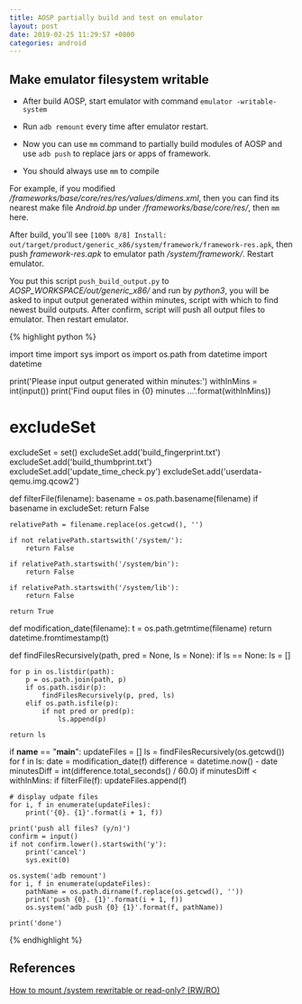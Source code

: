```yaml
---
title: AOSP partially build and test on emulator
layout: post
date: 2019-02-25 11:29:57 +0800
categories: android
---
```


## Make emulator filesystem writable

- After build AOSP, start emulator with command `emulator -writable-system`

- Run `adb remount` every time after emulator restart.

- Now you can use `mm` command to partially build modules of AOSP and use `adb push` to replace jars or apps of framework.

- You should always use `mm` to compile

For example, if you modified _/frameworks/base/core/res/res/values/dimens.xml_, then you can find its nearest make file _Android.bp_ under _/frameworks/base/core/res/_, then `mm` here.

After build, you'll see `[100% 8/8] Install: out/target/product/generic_x86/system/framework/framework-res.apk`, then push _framework-res.apk_ to emulator path _/system/framework/_. Restart emulator.

You put this script `push_build_output.py` to _AOSP_WORKSPACE/out/generic_x86/_ and run by _python3_, you will be asked to input output generated within minutes, script with which to find newest build outputs. After confirm, script will push all output files to emulator. Then restart emulator.

{% highlight python %}

import time
import sys
import os
import os.path
from datetime import datetime

print('Please input output generated within minutes:')
withInMins = int(input())
print('Find ouput files in {0} minutes ...'.format(withInMins))

# excludeSet
excludeSet = set()
excludeSet.add('build_fingerprint.txt')
excludeSet.add('build_thumbprint.txt')
excludeSet.add('update_time_check.py')
excludeSet.add('userdata-qemu.img.qcow2')

def filterFile(filename):
    basename = os.path.basename(filename)
    if basename in excludeSet:
        return False

    relativePath = filename.replace(os.getcwd(), '')

    if not relativePath.startswith('/system/'):
        return False

    if relativePath.startswith('/system/bin'):
        return False

    if relativePath.startswith('/system/lib'):
        return False

    return True

def modification_date(filename):
    t = os.path.getmtime(filename)
    return datetime.fromtimestamp(t)

def findFilesRecursively(path, pred = None, ls = None):
    if ls == None:
        ls = []

    for p in os.listdir(path):
        p = os.path.join(path, p)
        if os.path.isdir(p):
            findFilesRecursively(p, pred, ls)
        elif os.path.isfile(p):
            if not pred or pred(p):
                ls.append(p)

    return ls

if __name__ == "__main__":
    updateFiles = []
    ls = findFilesRecursively(os.getcwd())
    for f in ls:
        date = modification_date(f)
        difference = datetime.now() - date
        minutesDiff = int(difference.total_seconds() / 60.0)
        if minutesDiff < withInMins:
            if filterFile(f):
                updateFiles.append(f)

    # display udpate files
    for i, f in enumerate(updateFiles):
        print('{0}. {1}'.format(i + 1, f))

    print('push all files? (y/n)')
    confirm = input()
    if not confirm.lower().startswith('y'):
        print('cancel')
        sys.exit(0)

    os.system('adb remount')
    for i, f in enumerate(updateFiles):
        pathName = os.path.dirname(f.replace(os.getcwd(), ''))
        print('push {0}. {1}'.format(i + 1, f))
        os.system('adb push {0} {1}'.format(f, pathName))

    print('done')

{% endhighlight %}

## References

[How to mount /system rewritable or read-only? (RW/RO)](https://android.stackexchange.com/questions/110927/how-to-mount-system-rewritable-or-read-only-rw-ro)
